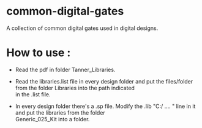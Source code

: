 common-digital-gates
====================

A collection of common digital gates used in digital designs.


How to use :
============

- Read the pdf in folder Tanner_Libraries.

- Read the libraries.list file in every design folder and put 
  the files/folder from the folder Libraries into the path indicated <br />
  in the .list file.
- In every design folder there's a .sp file. Modify the .lib "C:/ .... "
  line in it and put the libraries from the folder <br />
  Generic_025_Kit into a folder.

